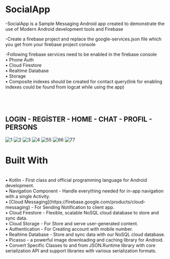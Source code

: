 # SocialApp


-SocialApp is a Sample Messaging Android app created to demonstrate the use of Modern Android development tools and Firebase

-Create a firebase project and replace the google-services.json file which you get from your firebase project console

-Following firebase services need to be enabled in the firebase console<br/>
•	Phone Auth <br/> 
•	Cloud Firestore<br/> 
•	Realtime Database<br/> 
•	Storage<br/> 
•	Composite indexes should be created for contact query(link for enabling indexes could be found from logcat while using the app)<br/> 
<br/> <br/> <br/> 
## LOGIN - REGİSTER - HOME - CHAT - PROFIL - PERSONS


![1](https://user-images.githubusercontent.com/100429928/178045649-b23fb2ca-4a05-459e-a2ee-83ee17c30435.jpg)
![2](https://user-images.githubusercontent.com/100429928/178045648-40c71513-e48a-435e-aab8-622f65903831.jpg)
![3](https://user-images.githubusercontent.com/100429928/178045645-3327b763-a3b4-4ae6-936d-b55167dc5966.jpg)
![4](https://user-images.githubusercontent.com/100429928/178045652-c827206c-4c16-4785-b2a0-6b315a97adda.jpg)
![55](https://user-images.githubusercontent.com/100429928/178045180-30ec5f27-695f-4ba6-8e8a-3520169a3d34.jpg)
![66](https://user-images.githubusercontent.com/100429928/178045179-fc9379fc-e2a3-4d4e-ad4c-62bddc2fee05.jpg)
![77](https://user-images.githubusercontent.com/100429928/178045176-ea61d820-4e60-4d90-92e4-a1540c8e9ade.jpg)


# Built With
<br/> 
•	Kotlin - First class and official programming language for Android development.<br/> 
•	Navigation Component - Handle everything needed for in-app navigation with a single Activity.<br/> 
•	[Cloud Messaging](https://firebase.google.com/products/cloud-messaging) - For Sending Notification to client app.<br/> 
•	Cloud Firestore - Flexible, scalable NoSQL cloud database to store and sync data.<br/> 
•	Cloud Storage - For Store and serve user-generated content.<br/> 
•	Authentication - For Creating account with mobile number.<br/> 
•	Realtime Database - Store and sync data with our NoSQL cloud database.<br/> 
•	Picasso - a powerful image downloading and caching library for Android.<br/> 
•	Convert Specific Classes to and from JSON.Runtime library with core serialization API and support libraries with various serialization formats.<br/> 

